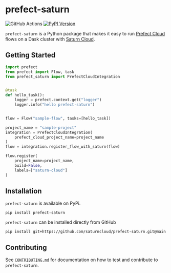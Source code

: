 # prefect-saturn

![GitHub Actions](https://github.com/saturncloud/prefect-saturn/workflows/GitHub%20Actions/badge.svg) [![PyPI Version](https://img.shields.io/pypi/v/prefect-saturn.svg)](https://pypi.org/project/prefect-saturn)

`prefect-saturn` is a Python package that makes it easy to run [Prefect Cloud](https://www.prefect.io/cloud/) flows on a Dask cluster with [Saturn Cloud](https://www.saturncloud.io/).

## Getting Started

```python
import prefect
from prefect import Flow, task
from prefect_saturn import PrefectCloudIntegration


@task
def hello_task():
    logger = prefect.context.get("logger")
    logger.info("hello prefect-saturn")


flow = Flow("sample-flow", tasks=[hello_task])

project_name = "sample-project"
integration = PrefectCloudIntegration(
    prefect_cloud_project_name=project_name
)
flow = integration.register_flow_with_saturn(flow)

flow.register(
    project_name=project_name,
    build=False,
    labels=["saturn-cloud"]
)
```

## Installation

`prefect-saturn` is available on PyPi.

```shell
pip install prefect-saturn
```

`prefect-saturn` can be installed directly from GitHub

```shell
pip install git+https://github.com/saturncloud/prefect-saturn.git@main
```

## Contributing

See [`CONTRIBUTING.md`](./CONTRIBUTING.md) for documentation on how to test and contribute to `prefect-saturn`.
